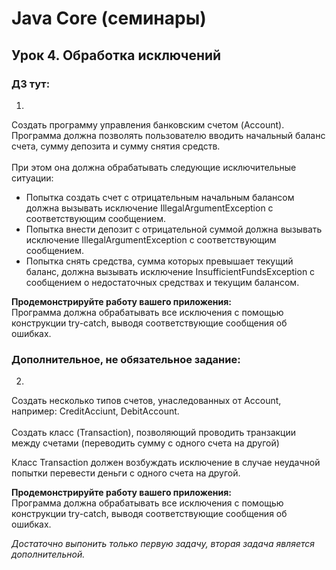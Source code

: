 # Java Core (семинары)
## Урок 4. Обработка исключений
### ДЗ тут:
1.
Создать программу управления банковским счетом (Account).<br>
Программа должна позволять пользователю вводить начальный баланс счета, сумму депозита и сумму снятия средств.<br><br> При этом она должна обрабатывать следующие исключительные ситуации:

- Попытка создать счет с отрицательным начальным балансом должна вызывать исключение IllegalArgumentException с соответствующим сообщением.<br>
- Попытка внести депозит с отрицательной суммой должна вызывать исключение IllegalArgumentException с соответствующим сообщением.<br>
- Попытка снять средства, сумма которых превышает текущий баланс, должна вызывать исключение InsufficientFundsException с сообщением о недостаточных средствах и текущим балансом.

**Продемонстрируйте работу вашего приложения:**<br>
Программа должна обрабатывать все исключения с помощью конструкции try-catch, выводя соответствующие сообщения об ошибках.

### Дополнительное, не обязательное задание:
2.
Создать несколько типов счетов, унаследованных от Account, например: CreditAcciunt, DebitAccount.<br><br>
Создать класс (Transaction), позволяющий проводить транзакции между счетами (переводить сумму с одного счета на другой)

Класс Transaction должен возбуждать исключение в случае неудачной попытки перевести деньги с одного счета на другой.

**Продемонстрируйте работу вашего приложения:**<br>
Программа должна обрабатывать все исключения с помощью конструкции try-catch, выводя соответствующие сообщения об ошибках.

*Достаточно выпонить только первую задачу, вторая задача является дополнительной.*